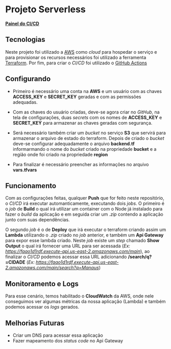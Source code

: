 # Projeto Serverless

[**Painel do CI/CD**](https://github.com/leonardosmartins/serverless-project/actions)
## Tecnologias

Neste projeto foi utilizado a [AWS](https://aws.amazon.com/pt/) como *cloud* para hospedar o serviço e para provisionar os recursos necessários foi utilizado a ferramenta [Terraform](https://www.terraform.io/). Por fim, para criar o *CI/CD* foi utilizado o [GitHub Actions](https://github.com/features/actions)

## Configurando

* Primeiro é necessário uma conta na **AWS** e um usuário com as chaves **ACCESS_KEY** e **SECRET_KEY** geradas e com as permissões adequadas.

* Com as chaves do usuário criadas, deve-se agora criar no *GitHub*, na tela de configurações, duas *secrets* com os nomes de **ACCESS_KEY** e **SECRET_KEY** para armazenar as chaves geradas com segurança.

* Será necessário também criar um *bucket* no serviço **S3** que servirá para armazenar o arquivo de estado do terraform. Depois de criado o *bucket* deve-se configurar adequadamente o arquivo **backend.tf** informarmando o nome do *bucket* criado na propriedade **bucket** e a região onde foi criado na propriedade **region**

* Para finalizar é necessário preencher as informações no arquivo **vars.tfvars**

## Funcionamento

Com as configurações feitas, qualquer **Push** que for feito neste repositório, o *CI/CD* irá executar automanticamente, executando dois *jobs*. O primeiro é o *job* de **Build** o qual irá utilizar um container com o Node já instalado para fazer o *build* da aplicação e em seguida criar um *.zip* contendo a aplicação junto com suas dependências. 

O segundo *job* é o de **Deploy** que irá executar o terraform criando assim um **Lambda** utilizando o *.zip* criado no *job* anterior, e também um **Api Gateway** para expor esse lambda criado. Neste *job* existe um *step* chamado **Show Output** o qual irá fornecer uma URL para ser acessada (*Ex: https://faao1d1rdf.execute-api.us-east-2.amazonaws.com/main*), ao finalizar o *CI/CD* podemos acessar essa URL adicionando **/search/q?=CIDADE** (*Ex: https://faao1d1rdf.execute-api.us-east-2.amazonaws.com/main/search?q=Manaus*)

## Monitoramento e Logs

Para esse cenário, temos habilitado o **CloudWatch** da AWS, onde nele conseguimos ver algumas métricas da nossa aplicação (Lambda) e também podemos acessar os *logs* gerados.

## Melhorias Futuras

* Criar um DNS para acessar essa aplicação
* Fazer mapeamento dos *status code* no Api Gateway

